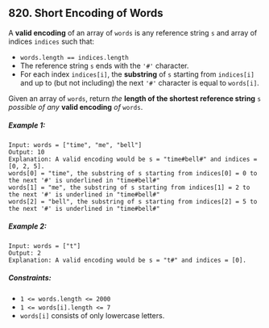 ## 820. Short Encoding of Words

A **valid encoding** of an array of ```words``` is any reference string ```s``` and array of indices ```indices``` such that:

* ```words.length == indices.length```
* The reference string ```s``` ends with the ```'#'``` character.
* For each index ```indices[i]```, the **substring** of ```s``` starting from ```indices[i]``` and up to (but not including) the next ```'#'``` character is equal to ```words[i]```.

Given an array of ```words```, return *the* **length of the shortest reference string** ```s``` *possible of any* **valid encoding** *of* ```words```.

##### Example 1:
```
Input: words = ["time", "me", "bell"]
Output: 10
Explanation: A valid encoding would be s = "time#bell#" and indices = [0, 2, 5].
words[0] = "time", the substring of s starting from indices[0] = 0 to the next '#' is underlined in "time#bell#"
words[1] = "me", the substring of s starting from indices[1] = 2 to the next '#' is underlined in "time#bell#"
words[2] = "bell", the substring of s starting from indices[2] = 5 to the next '#' is underlined in "time#bell#"
```
##### Example 2:
```
Input: words = ["t"]
Output: 2
Explanation: A valid encoding would be s = "t#" and indices = [0].
```

##### Constraints:

* ```1 <= words.length <= 2000```
* ```1 <= words[i].length <= 7```
* ```words[i]``` consists of only lowercase letters.